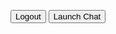 <html>
<body>

<button id="logoutButton" onclick="onUserLogout()">Logout</button>
<button id="launchChat" onclick="initEmbeddedMessaging()">Launch Chat</button>
 
<script type='text/javascript'>

	function onUserLogout() {
		
	    console.log('inside agentforce userlogout');
	embeddedservice_bootstrap.userVerificationAPI
          .clearSession()
          .then(() => {
            console.log('clearSession Success');
            // Add actions to run after the session is cleared successfully.
          })
          .catch((error) => {
            console.log('clearSession Error');
            // Add actions to run after clearing the session fails.
          })
          .finally(() => {
            // Add actions to run whether the chat client launches
            // successfully or not.
          });
      
        // Add code to perform any other logout actions.
    }
	
	function initEmbeddedMessaging() {
		try {
		embeddedservice_bootstrap.settings.language = 'en_US'; // For example, enter 'en' or 'en-US'

  window.addEventListener("onEmbeddedMessagingReady", () => {
    console.log("Received the onEmbeddedMessagingReady event…");

// Send data to Salesforce
embeddedservice_bootstrap.prechatAPI.setHiddenPrechatFields({"Customer_Hash" : "11098324"});
});

embeddedservice_bootstrap.init(
	'00D0p0000008ecL',
	'Agentforce_GitHub',
	'https://infinitiretaillimited--uat.sandbox.my.site.com/ESWAgentforceGitHub1738318256114',
	{
		scrt2URL: 'https://infinitiretaillimited--uat.sandbox.my.salesforce-scrt.com'
	}
);
} catch (err) {
console.error('Error loading Embedded Messaging: ', err);
}
	};
</script>
<script type='text/javascript' src='https://infinitiretaillimited--uat.sandbox.my.site.com/ESWMIAWCromaDeployment1738054455202/assets/js/bootstrap.min.js'></script>
</body>
</html>
